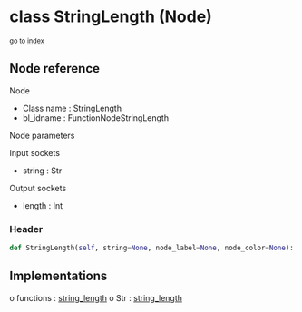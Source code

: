 # class StringLength (Node)

<sub>go to [index](/docs/index.md)</sub>

## Node reference

Node
 - Class name : StringLength
 - bl_idname : FunctionNodeStringLength

Node parameters

Input sockets
 - string : Str

Output sockets
 - length : Int

### Header

``` python
def StringLength(self, string=None, node_label=None, node_color=None):
```

## Implementations

o functions : [string_length](/docs/GeoNodes_classes/string_length.md)
o Str : [string_length](/docs/GeoNodes_classes/Str.md#string_length) 

